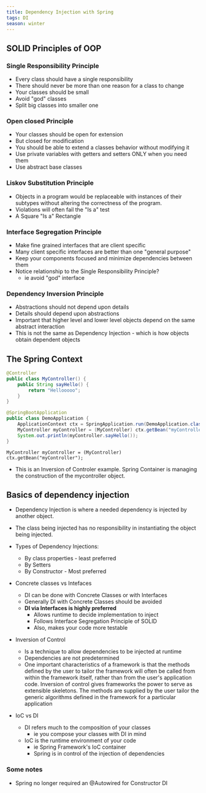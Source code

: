 ```yaml
---
title: Dependency Injection with Spring
tags: DI
season: winter
---
```


## SOLID Principles of OOP
### Single Responsibility Principle
- Every class should have a single responsibility
- There should never be more than one reason for a class to change
- Your classes should be small
- Avoid "god" classes
- Split big classes into smaller one
### Open closed Principle
- Your classes should be open for extension
- But closed for modification
- You should be able to extend a classes behavior without modifying it
- Use private variables with getters and setters ONLY when you need them
- Use abstract base classes
### Liskov Substitution Principle
- Objects in a program would be replaceable with instances of their subtypes without altering the correctness of the program.
- Violations will often fail the "Is a" test
- A Square "Is a" Rectangle
### Interface Segregation Principle
- Make fine grained interfaces that are client specific
- Many client specific interfaces are better than one "general purpose"
- Keep your components focused and minimize dependencies between them
- Notice relationship to the Single Responsibility Principle?
	- ie avoid "god" interface
### Dependency Inversion Principle
- Abstractions should not depend upon details
- Details should depend upon abstractions
- Important that higher level and lower level objects depend on the same abstract interaction
- This is not the same as Dependency Injection - which is how objects obtain dependent objects


## The Spring Context
```java
@Controller
public class MyController() {
	public String sayHello() {
		return "Hellooooo";
	}
}
```

```java
@SpringBootApplication
public class DemoApplication {
	ApplicationContext ctx = SpringApplication.run(DemoApplication.class, args);
	MyController myController = (MyController) ctx.getBean("myController");
	System.out.println(myController.sayHello());
}
```

```
MyController myController = (MyController) ctx.getBean("myController");
```
- This is an Inversion of Controler example. Spring Container is managing the construction of the mycontroller object.

## Basics of dependency injection
- Dependency Injection is where a needed dependency is injected by another object.
- The class being injected has no responsibility in instantiating the object being injected.
- Types of Dependency Injections:
	- By class properties - least preferred
	- By Setters
	- By Constructor - Most preferred
- Concrete classes vs Intefaces
	- DI can be done with Concrete Classes or with Interfaces
	- Generally DI with Concrete Classes should be avoided
	- **DI via Interfaces is highly preferred**
		- Allows runtime to decide implementation to inject
		- Follows Interface Segregation Principle of SOLID
		- Also, makes your code more testable
- Inversion of Control
	- Is a technique to allow dependencies to be injected at runtime
	- Dependencies are not predetermined
	- One important characteristics of a framework is that the methods defined by the user to tailor the framework will often be called from within the framework itself, rather than from the user's application code. Inversion of control gives frameworks the power to serve as extensible skeletons. The methods are supplied by the user tailor the generic algorithms defined in the framework for a particular application

- IoC vs DI
	- DI refers much to the composition of your classes
		- ie you compose your classes with DI in mind
	- IoC is the runtime environment of your code
		- ie Spring Framework's IoC container
		- Spring is in control of the injection of dependencies

### Some notes
- Spring no longer required an @Autowired for Constructor DI


